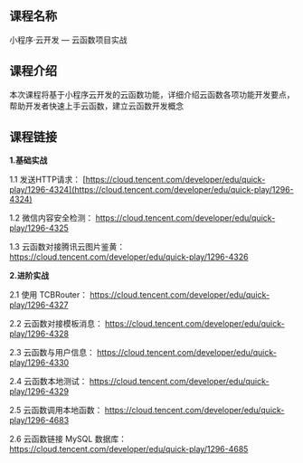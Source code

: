 ## 课程名称
小程序·云开发 — 云函数项目实战

## 课程介绍
本次课程将基于小程序云开发的云函数功能，详细介绍云函数各项功能开发要点，帮助开发者快速上手云函数，建立云函数开发概念

## 课程链接
**1.基础实战**

1.1 发送HTTP请求：
[https://cloud.tencent.com/developer/edu/quick-play/1296-4324](https://cloud.tencent.com/developer/edu/quick-play/1296-4324)

1.2 微信内容安全检测：
https://cloud.tencent.com/developer/edu/quick-play/1296-4325

1.3 云函数对接腾讯云图片鉴黄：
https://cloud.tencent.com/developer/edu/quick-play/1296-4326

**2.进阶实战**

2.1 使用 TCBRouter：
https://cloud.tencent.com/developer/edu/quick-play/1296-4327

2.2 云函数对接模板消息：
https://cloud.tencent.com/developer/edu/quick-play/1296-4328

2.3 云函数与用户信息：
https://cloud.tencent.com/developer/edu/quick-play/1296-4330

2.4 云函数本地测试：
https://cloud.tencent.com/developer/edu/quick-play/1296-4329

2.5 云函数调用本地函数：
https://cloud.tencent.com/developer/edu/quick-play/1296-4683

2.6 云函数链接 MySQL 数据库：
https://cloud.tencent.com/developer/edu/quick-play/1296-4685

